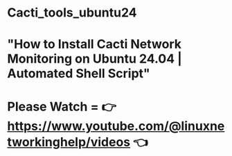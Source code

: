 # Cacti_tools_ubuntu24
# "How to Install Cacti Network Monitoring on Ubuntu 24.04 | Automated Shell Script"
# Please Watch = 👉 https://www.youtube.com/@linuxnetworkinghelp/videos 👈
